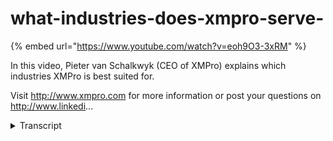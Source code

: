 # what-industries-does-xmpro-serve-
{% embed url="https://www.youtube.com/watch?v=eoh9O3-3xRM" %}



In this video, Pieter van Schalkwyk (CEO of XMPro) explains which industries XMPro is best suited for. 

Visit http://www.xmpro.com for more information or post your questions on http://www.linkedi...
<details>
<summary>Transcript</summary>In this video, Pieter van Schalkwyk (CEO of XMPro) explains which industries XMPro is best suited for. 

Visit http://www.xmpro.com for more information or post your questions on http://www.linkedi...
xfr suited across some broad range of

industries which is also one of the

opportunity and chatting so right now we

started to see how those markets where

we know that the majority of processes

all those we is reliant on people's

knowledge they experienced an intuition

to really draw out the best outcomes for

and those are typically industries like

financial services healthcare

professional services government those

sort of industries that are really

acknowledging things if it really it

relies on on the knowledge of people to

make sure that we get the best business

outcome so doesn't mean it doesn't apply

to all the industries but that's really

what we pull our sweet spot
</details>